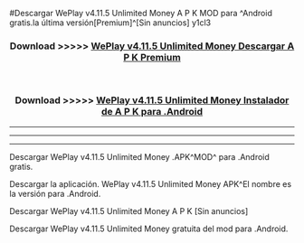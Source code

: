 #Descargar WePlay v4.11.5 Unlimited Money  A P K MOD para ^Android gratis.la última versión[Premium]^[Sin anuncios] y1cl3



<div align="center">
<h3>Download >>>>> <a href="https://es-web.web.app/?es= WePlay v4.11.5 Unlimited Money ">WePlay v4.11.5 Unlimited Money  Descargar A P K Premium</a></h3><br>

<h3>Download >>>>> <a href="https://es-web.web.app/?es= WePlay v4.11.5 Unlimited Money ">WePlay v4.11.5 Unlimited Money  Instalador de A P K para .Android</a></h3>
</div>


----------------------------------------------------------

----------------------------------------------------------

----------------------------------------------------------

Descargar WePlay v4.11.5 Unlimited Money  .APK^MOD^ para .Android gratis.

Descargar la aplicación. WePlay v4.11.5 Unlimited Money  APK^El nombre es la versión para .Android.

Descargar WePlay v4.11.5 Unlimited Money  A P K [Sin anuncios]

Descargar WePlay v4.11.5 Unlimited Money  gratuita del mod para .Android.